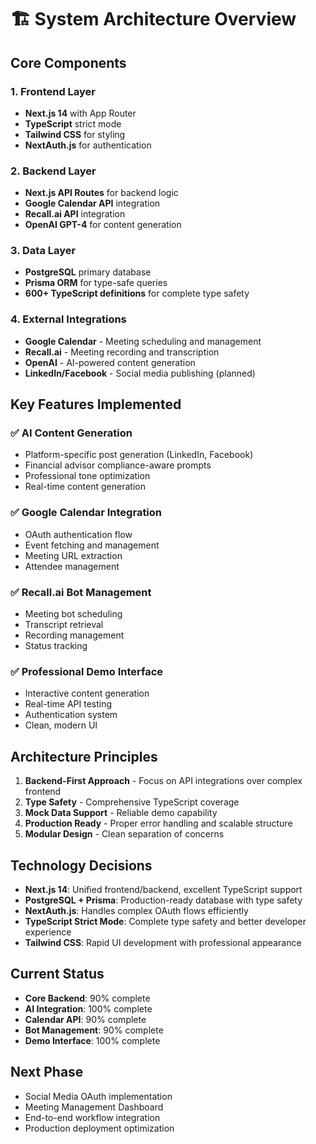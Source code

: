 # 🏗️ System Architecture Overview

## Core Components

### 1. Frontend Layer
- **Next.js 14** with App Router
- **TypeScript** strict mode
- **Tailwind CSS** for styling
- **NextAuth.js** for authentication

### 2. Backend Layer
- **Next.js API Routes** for backend logic
- **Google Calendar API** integration
- **Recall.ai API** integration
- **OpenAI GPT-4** for content generation

### 3. Data Layer
- **PostgreSQL** primary database
- **Prisma ORM** for type-safe queries
- **600+ TypeScript definitions** for complete type safety

### 4. External Integrations
- **Google Calendar** - Meeting scheduling and management
- **Recall.ai** - Meeting recording and transcription
- **OpenAI** - AI-powered content generation
- **LinkedIn/Facebook** - Social media publishing (planned)

## Key Features Implemented

### ✅ AI Content Generation
- Platform-specific post generation (LinkedIn, Facebook)
- Financial advisor compliance-aware prompts
- Professional tone optimization
- Real-time content generation

### ✅ Google Calendar Integration
- OAuth authentication flow
- Event fetching and management
- Meeting URL extraction
- Attendee management

### ✅ Recall.ai Bot Management
- Meeting bot scheduling
- Transcript retrieval
- Recording management
- Status tracking

### ✅ Professional Demo Interface
- Interactive content generation
- Real-time API testing
- Authentication system
- Clean, modern UI

## Architecture Principles

1. **Backend-First Approach** - Focus on API integrations over complex frontend
2. **Type Safety** - Comprehensive TypeScript coverage
3. **Mock Data Support** - Reliable demo capability
4. **Production Ready** - Proper error handling and scalable structure
5. **Modular Design** - Clean separation of concerns

## Technology Decisions

- **Next.js 14**: Unified frontend/backend, excellent TypeScript support
- **PostgreSQL + Prisma**: Production-ready database with type safety
- **NextAuth.js**: Handles complex OAuth flows efficiently
- **TypeScript Strict Mode**: Complete type safety and better developer experience
- **Tailwind CSS**: Rapid UI development with professional appearance

## Current Status

- **Core Backend**: 90% complete
- **AI Integration**: 100% complete
- **Calendar API**: 90% complete
- **Bot Management**: 90% complete
- **Demo Interface**: 100% complete

## Next Phase

- Social Media OAuth implementation
- Meeting Management Dashboard
- End-to-end workflow integration
- Production deployment optimization
